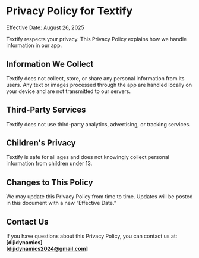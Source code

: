 # Privacy Policy for Textify

Effective Date: August 26, 2025

Textify respects your privacy. This Privacy Policy explains how we handle information in our app.

## Information We Collect
Textify does not collect, store, or share any personal information from its users. Any text or images processed through the app are handled locally on your device and are not transmitted to our servers.

## Third-Party Services
Textify does not use third-party analytics, advertising, or tracking services.

## Children's Privacy
Textify is safe for all ages and does not knowingly collect personal information from children under 13.

## Changes to This Policy
We may update this Privacy Policy from time to time. Updates will be posted in this document with a new “Effective Date.”

## Contact Us
If you have questions about this Privacy Policy, you can contact us at:
**[dijidynamics]**  
**[dijidynamics2024@gmail.com]**
